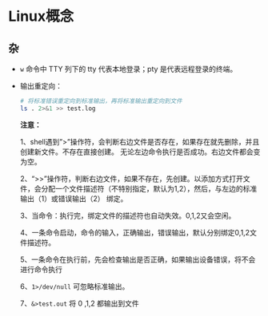 # Linux概念

## 杂

- `w` 命令中 TTY 列下的 tty 代表本地登录；pty 是代表远程登录的终端。

- 输出重定向：

  ```bash
  # 将标准错误重定向到标准输出，再将标准输出重定向到文件
  ls . 2>&1 >> test.log
  ```

  **注意：**

  1、shell遇到”>”操作符，会判断右边文件是否存在，如果存在就先删除，并且创建新文件。不存在直接创建。 无论左边命令执行是否成功。右边文件都会变为空。

  2、“>>”操作符，判断右边文件，如果不存在，先创建。以添加方式打开文件，会分配一个文件描述符（不特别指定，默认为1,2），然后，与左边的标准输出（1）或错误输出（2） 绑定。

  3、当命令：执行完，绑定文件的描述符也自动失效。0,1,2又会空闲。

  4、一条命令启动，命令的输入，正确输出，错误输出，默认分别绑定0,1,2文件描述符。

  5、一条命令在执行前，先会检查输出是否正确，如果输出设备错误，将不会进行命令执行

  6、`1>/dev/null` 可忽略标准输出。

  7、`&>test.out` 将 0 ,1,2 都输出到文件